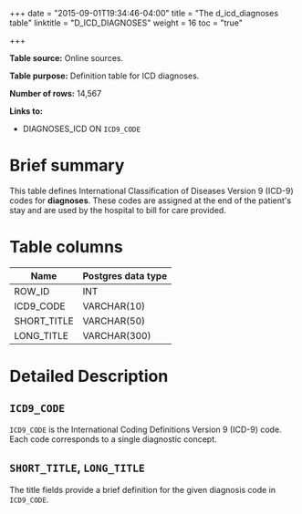 +++
date = "2015-09-01T19:34:46-04:00"
title = "The d_icd_diagnoses table"
linktitle = "D_ICD_DIAGNOSES"
weight = 16
toc = "true"

+++

**Table source:** Online sources.

**Table purpose:** Definition table for ICD diagnoses.

**Number of rows:** 14,567

**Links to:**

* DIAGNOSES_ICD ON `ICD9_CODE`

# Brief summary

This table defines International Classification of Diseases Version 9 (ICD-9) codes for **diagnoses**. These codes are assigned at the end of the patient's stay and are used by the hospital to bill for care provided.

<!-- # Important considerations -->

# Table columns

Name | Postgres data type
---- | ----
ROW\_ID | INT
ICD9\_CODE | VARCHAR(10)
SHORT\_TITLE | VARCHAR(50)
LONG\_TITLE | VARCHAR(300)

# Detailed Description

## `ICD9_CODE`

`ICD9_CODE` is the International Coding Definitions Version 9 (ICD-9) code. Each code corresponds to a single diagnostic concept.

## `SHORT_TITLE`, `LONG_TITLE`

The title fields provide a brief definition for the given diagnosis code in `ICD9_CODE`.
